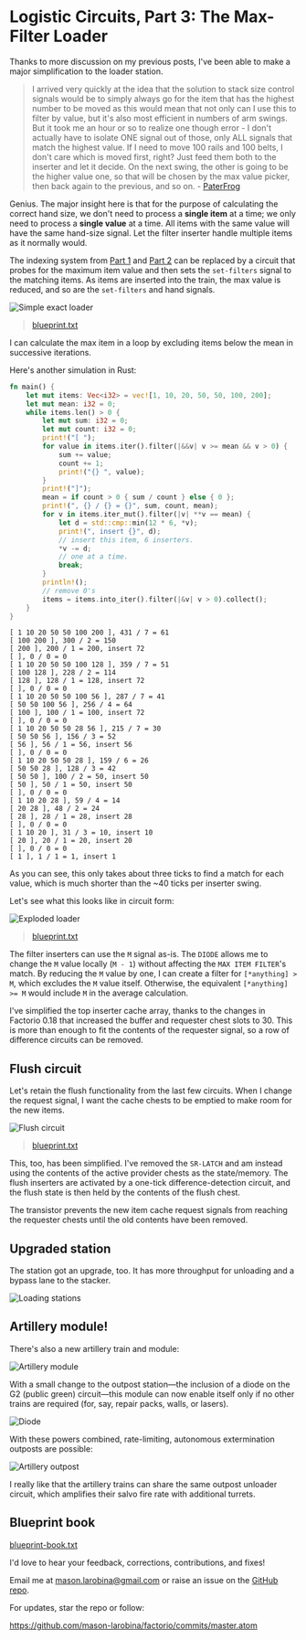 # Logistic Circuits, Part 3: The Max-Filter Loader

Thanks to more discussion on my previous posts, I've been able to make a major
simplification to the loader station.

> I arrived very quickly at the idea that the solution to stack size control
> signals would be to simply always go for the item that has the highest number
> to be moved as this would mean that not only can I use this to filter by
> value, but it's also most efficient in numbers of arm swings. But it took me
> an hour or so to realize one though error - I don't actually have to isolate
> ONE signal out of those, only ALL signals that match the highest value. If I
> need to move 100 rails and 100 belts, I don't care which is moved first,
> right? Just feed them both to the inserter and let it decide. On the next
> swing, the other is going to be the higher value one, so that will be chosen
> by the max value picker, then back again to the previous, and so on. -
> [PaterFrog](https://www.reddit.com/r/technicalfactorio/comments/gs1cfa/logistic_circuits_part_2_automatic_indexes_trash/fs4iwzf/)

Genius. The major insight here is that for the purpose of calculating the
correct hand size, we don't need to process a **single item** at a time; we only
need to process a **single value** at a time. All items with the same value
will have the same hand-size signal. Let the filter inserter handle multiple
items as it normally would.

The indexing system from [Part
1](../23/logistic-train-evolution.md) and [Part
2](../28/logistic-circuits-part-2.md) can be replaced by a circuit that probes
for the maximum item value and then sets the `set-filters` signal to the
matching items. As items are inserted into the train, the max value is reduced,
and so are the `set-filters` and hand signals.

![Simple exact loader](2020-05-29-simple-exact-loader.jpg)
> [blueprint.txt](2020-05-29-simple-exact-loader.txt)

I can calculate the max item in a loop by excluding items below the mean in
successive iterations.

Here's another simulation in Rust:

```rust
fn main() {
    let mut items: Vec<i32> = vec![1, 10, 20, 50, 50, 100, 200];
    let mut mean: i32 = 0;
    while items.len() > 0 {
        let mut sum: i32 = 0;
        let mut count: i32 = 0;
        print!("[ ");
        for value in items.iter().filter(|&&v| v >= mean && v > 0) {
            sum += value;
            count += 1;
            print!("{} ", value);
        }
        print!("]");
        mean = if count > 0 { sum / count } else { 0 };
        print!(", {} / {} = {}", sum, count, mean);
        for v in items.iter_mut().filter(|v| **v == mean) {
            let d = std::cmp::min(12 * 6, *v);
            print!(", insert {}", d);
            // insert this item, 6 inserters.
            *v -= d;
            // one at a time.
            break;
        }
        println!();
        // remove 0's
        items = items.into_iter().filter(|&v| v > 0).collect();
    }
}
```
```
[ 1 10 20 50 50 100 200 ], 431 / 7 = 61
[ 100 200 ], 300 / 2 = 150
[ 200 ], 200 / 1 = 200, insert 72
[ ], 0 / 0 = 0
[ 1 10 20 50 50 100 128 ], 359 / 7 = 51
[ 100 128 ], 228 / 2 = 114
[ 128 ], 128 / 1 = 128, insert 72
[ ], 0 / 0 = 0
[ 1 10 20 50 50 100 56 ], 287 / 7 = 41
[ 50 50 100 56 ], 256 / 4 = 64
[ 100 ], 100 / 1 = 100, insert 72
[ ], 0 / 0 = 0
[ 1 10 20 50 50 28 56 ], 215 / 7 = 30
[ 50 50 56 ], 156 / 3 = 52
[ 56 ], 56 / 1 = 56, insert 56
[ ], 0 / 0 = 0
[ 1 10 20 50 50 28 ], 159 / 6 = 26
[ 50 50 28 ], 128 / 3 = 42
[ 50 50 ], 100 / 2 = 50, insert 50
[ 50 ], 50 / 1 = 50, insert 50
[ ], 0 / 0 = 0
[ 1 10 20 28 ], 59 / 4 = 14
[ 20 28 ], 48 / 2 = 24
[ 28 ], 28 / 1 = 28, insert 28
[ ], 0 / 0 = 0
[ 1 10 20 ], 31 / 3 = 10, insert 10
[ 20 ], 20 / 1 = 20, insert 20
[ ], 0 / 0 = 0
[ 1 ], 1 / 1 = 1, insert 1
```

As you can see, this only takes about three ticks to find a match for each
value, which is much shorter than the ~40 ticks per inserter swing.

Let's see what this looks like in circuit form:

![Exploded loader](2020-05-29-exploded-fast-exact-loader.jpg)
> [blueprint.txt](2020-05-29-exploded-fast-exact-loader.txt)

The filter inserters can use the `M` signal as-is. The `DIODE` allows me to
change the `M` value locally (`M - 1`) without affecting the `MAX ITEM FILTER`'s
match. By reducing the `M` value by one, I can create a filter for `[*anything] >
M`, which excludes the `M` value itself. Otherwise, the equivalent `[*anything] >=
M` would include `M` in the average calculation.

I've simplified the top inserter cache array, thanks to the changes in Factorio
0.18 that increased the buffer and requester chest slots to 30. This is more
than enough to fit the contents of the requester signal, so a row of difference
circuits can be removed.

## Flush circuit

Let's retain the flush functionality from the last few circuits. When I change
the request signal, I want the cache chests to be emptied to make room for the
new items.

![Flush circuit](2020-05-29-flush-circuit.jpg)
> [blueprint.txt](2020-05-29-flush-circuit.txt)

This, too, has been simplified. I've removed the `SR-LATCH` and am instead using
the contents of the active provider chests as the state/memory. The flush
inserters are activated by a one-tick difference-detection circuit, and the
flush state is then held by the contents of the flush chest.

The transistor prevents the new item cache request signals from reaching the
requester chests until the old contents have been removed.

## Upgraded station

The station got an upgrade, too. It has more throughput for unloading and a
bypass lane to the stacker.

![Loading stations](2020-05-30-upgraded-station.jpg)

## Artillery module!

There's also a new artillery train and module:

![Artillery module](2020-05-30-artillery-module.jpg)

With a small change to the outpost station—the inclusion of a diode on the G2
(public green) circuit—this module can now enable itself only if no other trains
are required (for, say, repair packs, walls, or lasers).

![Diode](2020-05-30-diode.jpg)

With these powers combined, rate-limiting, autonomous extermination outposts are
possible:

![Artillery outpost](2020-05-30-artillery-outpost.jpg)

I really like that the artillery trains can share the same outpost unloader
circuit, which amplifies their salvo fire rate with additional turrets.

## Blueprint book

[blueprint-book.txt](2020-05-30-blueprint-book.txt)

I'd love to hear your feedback, corrections, contributions, and fixes!

Email me at mason.larobina@gmail.com or raise an issue on the [GitHub
repo](http://github.com/mason-larobina/factorio).

For updates, star the repo or follow:

https://github.com/mason-larobina/factorio/commits/master.atom
